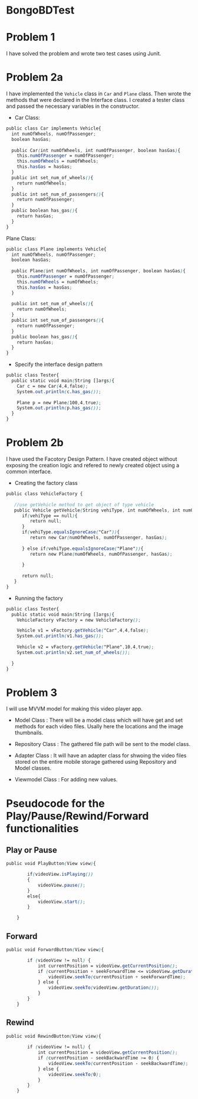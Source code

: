 # BongoBDTest

<h1>Problem 1</h1>

I have solved the problem and wrote two test cases using Junit.

<h1>Problem 2a</h1>

I have implemented the `Vehicle` class in `Car` and `Plane` class. Then wrote the methods that were declared in the Interface class. I created a tester class and passed the necessary variables in the constructor. 

* Car Class:

```scss
public class Car implements Vehicle{
  int numOfWheels, numOfPassenger;
  boolean hasGas;
  
  public Car(int numOfWheels, int numOfPassenger, boolean hasGas){
    this.numOfPassenger = numOfPassenger;
    this.numOfWheels = numOfWheels;
    this.hasGas = hasGas;
  }
  public int set_num_of_wheels(){
    return numOfWheels;
  }
  public int set_num_of_passengers(){
    return numOfPassenger;
  }
  public boolean has_gas(){
    return hasGas;
  }
}

```
Plane Class:

```scss
public class Plane implements Vehicle{
  int numOfWheels, numOfPassenger;
  boolean hasGas;
  
  public Plane(int numOfWheels, int numOfPassenger, boolean hasGas){
    this.numOfPassenger = numOfPassenger;
    this.numOfWheels = numOfWheels;
    this.hasGas = hasGas;
  }
  
  public int set_num_of_wheels(){
    return numOfWheels;
  }
  public int set_num_of_passengers(){
    return numOfPassenger;
  }
  public boolean has_gas(){
    return hasGas;
  }
}
```
* Specify the interface design pattern

```scss
public class Tester{
  public static void main(String []args){
    Car c = new Car(4,4,false);
    System.out.println(c.has_gas());
    
    Plane p = new Plane(100,4,true);
    System.out.println(p.has_gas());
  }
}
```
<h1>Problem 2b</h1>
I have used the Facotory Design Pattern. I have created object without exposing the creation logic and refered to newly created object using a common interface.

* Creating the factory class
```scss
public class VehicleFactory {
 
   //use getVehicle method to get object of type vehicle 
   public Vehicle getVehicle(String vehiType, int numOfWheels, int numOfPassenger, boolean hasGas){
      if(vehiType == null){
         return null;
      }  
      if(vehiType.equalsIgnoreCase("Car")){
         return new Car(numOfWheels, numOfPassenger, hasGas);
         
      } else if(vehiType.equalsIgnoreCase("Plane")){
         return new Plane(numOfWheels, numOfPassenger, hasGas);
         
      }
      
      return null;
   }
}
```
* Running the factory

```scss
public class Tester{
  public static void main(String []args){
    VehicleFactory vFactory = new VehicleFactory();

    Vehicle v1 = vFactory.getVehicle("Car",4,4,false);
    System.out.println(v1.has_gas());
    
    Vehicle v2 = vFactory.getVehicle("Plane",10,4,true);
    System.out.println(v2.set_num_of_wheels());
    
  }
}
```

<h1>Problem 3</h1>
I will use MVVM model for making this video player app.

* Model Class : 
There will be a model class which will have get and set methods for each video files. Usally here the locations and the image thumbnails.

* Repository Class : 
The gathered file path will be sent to the model class.

* Adapter Class : 
It will have an adapter class for shwoing the video files stored on the entire mobile storage gathered using Repository and Model classes.

* Viewmodel Class : 
For adding new values.

<h1>Pseudocode for the Play/Pause/Rewind/Forward functionalities</h1> 
<h2>Play or Pause</h2>

```scss
public void PlayButton(View view){

        if(videoView.isPlaying())
        {
            videoView.pause();
        }
        else{
            videoView.start();
        }

    }

```
<h2>Forward</h2>

```scss
public void ForwardButton(View view){

        if (videoView != null) {
            int currentPosition = videoView.getCurrentPosition();
            if (currentPosition + seekForwardTime <= videoView.getDuration()) {
                videoView.seekTo(currentPosition + seekForwardTime);
            } else {
                videoView.seekTo(videoView.getDuration());
            }
        }
    }

```

<h2>Rewind</h2>

```scss
public void RewindButton(View view){
       
        if (videoView != null) {
            int currentPosition = videoView.getCurrentPosition();
            if (currentPosition - seekBackwardTime >= 0) {
                videoView.seekTo(currentPosition - seekBackwardTime);
            } else {
                videoView.seekTo(0);
            }
        }
    }
```


